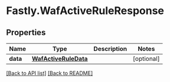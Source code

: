 # Fastly.WafActiveRuleResponse

## Properties

Name | Type | Description | Notes
------------ | ------------- | ------------- | -------------
**data** | [**WafActiveRuleData**](WafActiveRuleData.md) |  | [optional] 



[[Back to API list]](../../README.md#endpoints) [[Back to README]](../../README.md)
